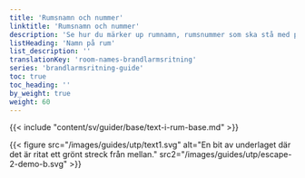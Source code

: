 ```yaml
---
title: 'Rumsnamn och nummer'
linktitle: 'Rumsnamn och nummer'
description: 'Se hur du märker up rumnamn, rumsnummer som ska stå med på brandlarmsritningen'
listHeading: 'Namn på rum'
list_description: ''
translationKey: 'room-names-brandlarmsritning'
series: 'brandlarmsritning-guide'
toc: true
toc_heading: ''
by_weight: true
weight: 60
---
```


{{< include "content/sv/guider/base/text-i-rum-base.md" >}}

{{< figure src="/images/guides/utp/text1.svg" alt="En bit av underlaget där det är ritat ett grönt streck från mellan." src2="/images/guides/utp/escape-2-demo-b.svg" >}}


